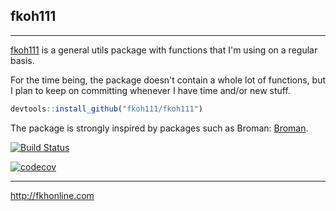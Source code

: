 ## fkoh111

---

[fkoh111](http://fkhonline.com) is a general utils package with functions that I'm using on a regular basis.  

For the time being, the package doesn't contain a whole lot of functions, but I plan to keep on committing whenever I have time and/or new stuff.  

```r
devtools::install_github("fkoh111/fkoh111")
```

The package is strongly inspired by packages such as Broman: [Broman](https://github.com/kbroman/broman).  

[![Build Status](https://travis-ci.com/fkoh111/fkoh111.svg?branch=develop)](https://travis-ci.com/fkoh111/fkoh111)  

[![codecov](https://codecov.io/gh/fkoh111/fkoh111/branch/master/graph/badge.svg)](https://codecov.io/gh/fkoh111/fkoh111)  

---

http://fkhonline.com